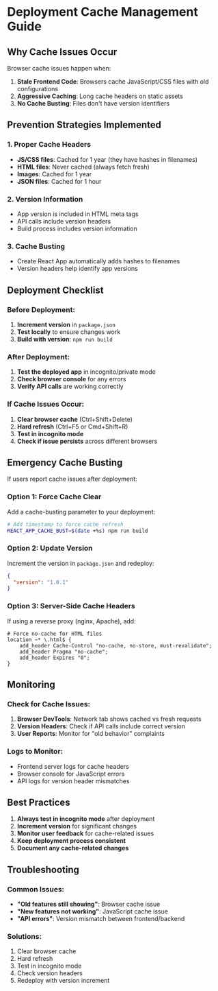 # Deployment Cache Management Guide

## Why Cache Issues Occur

Browser cache issues happen when:
1. **Stale Frontend Code**: Browsers cache JavaScript/CSS files with old configurations
2. **Aggressive Caching**: Long cache headers on static assets
3. **No Cache Busting**: Files don't have version identifiers

## Prevention Strategies Implemented

### 1. **Proper Cache Headers**
- **JS/CSS files**: Cached for 1 year (they have hashes in filenames)
- **HTML files**: Never cached (always fetch fresh)
- **Images**: Cached for 1 year
- **JSON files**: Cached for 1 hour

### 2. **Version Information**
- App version is included in HTML meta tags
- API calls include version headers
- Build process includes version information

### 3. **Cache Busting**
- Create React App automatically adds hashes to filenames
- Version headers help identify app versions

## Deployment Checklist

### Before Deployment:
1. **Increment version** in `package.json`
2. **Test locally** to ensure changes work
3. **Build with version**: `npm run build`

### After Deployment:
1. **Test the deployed app** in incognito/private mode
2. **Check browser console** for any errors
3. **Verify API calls** are working correctly

### If Cache Issues Occur:
1. **Clear browser cache** (Ctrl+Shift+Delete)
2. **Hard refresh** (Ctrl+F5 or Cmd+Shift+R)
3. **Test in incognito mode**
4. **Check if issue persists** across different browsers

## Emergency Cache Busting

If users report cache issues after deployment:

### Option 1: Force Cache Clear
Add a cache-busting parameter to your deployment:
```bash
# Add timestamp to force cache refresh
REACT_APP_CACHE_BUST=$(date +%s) npm run build
```

### Option 2: Update Version
Increment the version in `package.json` and redeploy:
```json
{
  "version": "1.0.1"
}
```

### Option 3: Server-Side Cache Headers
If using a reverse proxy (nginx, Apache), add:
```nginx
# Force no-cache for HTML files
location ~* \.html$ {
    add_header Cache-Control "no-cache, no-store, must-revalidate";
    add_header Pragma "no-cache";
    add_header Expires "0";
}
```

## Monitoring

### Check for Cache Issues:
1. **Browser DevTools**: Network tab shows cached vs fresh requests
2. **Version Headers**: Check if API calls include correct version
3. **User Reports**: Monitor for "old behavior" complaints

### Logs to Monitor:
- Frontend server logs for cache headers
- Browser console for JavaScript errors
- API logs for version header mismatches

## Best Practices

1. **Always test in incognito mode** after deployment
2. **Increment version** for significant changes
3. **Monitor user feedback** for cache-related issues
4. **Keep deployment process consistent**
5. **Document any cache-related changes**

## Troubleshooting

### Common Issues:
- **"Old features still showing"**: Browser cache issue
- **"New features not working"**: JavaScript cache issue
- **"API errors"**: Version mismatch between frontend/backend

### Solutions:
1. Clear browser cache
2. Hard refresh
3. Test in incognito mode
4. Check version headers
5. Redeploy with version increment
